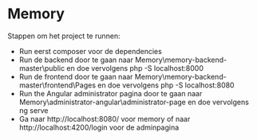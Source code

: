 # Memory
Stappen om het project te runnen:
- Run eerst composer voor de dependencies
- Run de backend door te gaan naar Memory\memory-backend-master\public en doe vervolgens php -S localhost:8000
- Run de frontend door te gaan naar Memory\memory-backend-master\frontend\Pages en doe vervolgens php -S localhost:8080
- Run the Angular administrator pagina door te gaan naar Memory\administrator-angular\administrator-page en doe vervolgens ng serve
- Ga naar http://localhost:8080/ voor memory of naar http://localhost:4200/login voor de adminpagina

